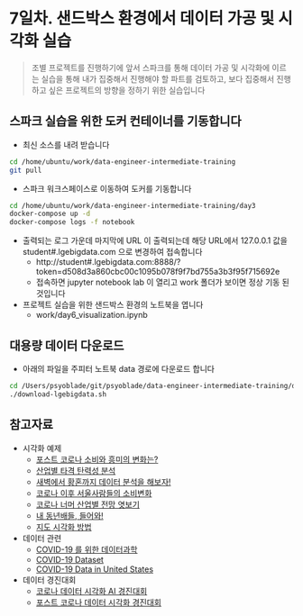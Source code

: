 # 7일차. 샌드박스 환경에서 데이터 가공 및 시각화 실습
> 조별 프로젝트를 진행하기에 앞서 스파크를 통해 데이터 가공 및 시각화에 이르는 실습을 통해 내가 집중해서 진행해야 할 파트를 검토하고, 보다 집중해서 진행하고 싶은 프로젝트의 방향을 정하기 위한 실습입니다


## 스파크 실습을 위한 도커 컨테이너를 기동합니다
* 최신 소스를 내려 받습니다
```bash
cd /home/ubuntu/work/data-engineer-intermediate-training
git pull
```
* 스파크 워크스페이스로 이동하여 도커를 기동합니다
```bash
cd /home/ubuntu/work/data-engineer-intermediate-training/day3
docker-compose up -d
docker-compose logs -f notebook
```
* 출력되는 로그 가운데 마지막에 URL 이 출력되는데 해당 URL에서 127.0.0.1 값을 student#.lgebigdata.com 으로 변경하여 접속합니다
  * http://student#.lgebigdata.com:8888/?token=d508d3a860cbc00c1095b078f9f7bd755a3b3f95f715692e
  * 접속하면 jupyter notebook lab 이 열리고 work 폴더가 보이면 정상 기동 된 것입니다
* 프로젝트 실습을 위한 샌드박스 환경의 노트북을 엽니다
  * work/day6\_visualization.ipynb


## 대용량 데이터 다운로드
* 아래의 파일을 주피터 노트북 data 경로에 다운로드 합니다
```bash
cd /Users/psyoblade/git/psyoblade/data-engineer-intermediate-training/day7
./download-lgebigdata.sh
```


## 참고자료
* 시각화 예제
  - [포스트 코로나 소비와 흥미의 변화는?](https://dacon.io/competitions/official/235618/codeshare/1419)
  - [산업별 타격 탄력성 분석](https://dacon.io/competitions/official/235618/codeshare/1457)
  - [새벽에서 황혼까지 데이터 분석을 해보자!](https://dacon.io/competitions/official/235618/codeshare/1430)
  - [코로나 이후 서울사람들의 소비변화](https://dacon.io/competitions/official/235618/codeshare/1437)
  - [코로나 너머 산업별 전망 엿보기](https://dacon.io/competitions/official/235618/codeshare/1399)
  - [내 동년배들, 들어와!](https://dacon.io/competitions/official/235618/codeshare/1440)
  - [지도 시각화 방법](https://dacon.io/competitions/official/235618/codeshare/1343)
* 데이터 관련
  - [COVID-19 를 위한 데이터과학](https://github.com/jihoo-kim/Data-Science-for-COVID-19)
  - [COVID-19 Dataset](https://github.com/pomber/covid19)
  - [COVID-19 Data in United States](https://github.com/nytimes/covid-19-data)
* 데이터 경진대회
  - [코로나 데이터 시각화 AI 경진대회](https://dacon.io/competitions/official/235590/overview/)
  - [포스트 코로나 데이터 시각화 경진대회](https://dacon.io/competitions/official/235618/overview/)
